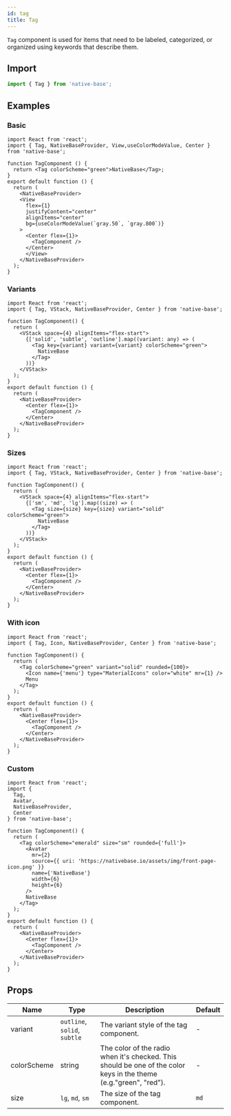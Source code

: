 ```yaml
---
id: tag
title: Tag
---
```


`Tag` component is used for items that need to be labeled, categorized, or organized using keywords that describe them.

## Import

```jsx
import { Tag } from 'native-base';
```

## Examples

### Basic

```SnackPlayer name=Tag%20Example
import React from 'react';
import { Tag, NativeBaseProvider, View,useColorModeValue, Center } from 'native-base';

function TagComponent () {
  return <Tag colorScheme="green">NativeBase</Tag>;
}
export default function () {
  return (
    <NativeBaseProvider>
    <View
      flex={1}
      justifyContent="center"
      alignItems="center"
      bg={useColorModeValue(`gray.50`, `gray.800`)}
    >
      <Center flex={1}>
        <TagComponent />
      </Center>
      </View>
    </NativeBaseProvider>
  );
}
```

### Variants

```SnackPlayer name=Tag%20Example(Variants)
import React from 'react';
import { Tag, VStack, NativeBaseProvider, Center } from 'native-base';

function TagComponent() {
  return (
    <VStack space={4} alignItems="flex-start">
      {['solid', 'subtle', 'outline'].map((variant: any) => (
        <Tag key={variant} variant={variant} colorScheme="green">
          NativeBase
        </Tag>
      ))}
    </VStack>
  );
}
export default function () {
  return (
    <NativeBaseProvider>
      <Center flex={1}>
        <TagComponent />
      </Center>
    </NativeBaseProvider>
  );
}
```

### Sizes

```SnackPlayer name=Tag%20Example(Sizes)
import React from 'react';
import { Tag, VStack, NativeBaseProvider, Center } from 'native-base';

function TagComponent() {
  return (
    <VStack space={4} alignItems="flex-start">
      {['sm', 'md', 'lg'].map((size) => (
        <Tag size={size} key={size} variant="solid" colorScheme="green">
          NativeBase
        </Tag>
      ))}
    </VStack>
  );
}
export default function () {
  return (
    <NativeBaseProvider>
      <Center flex={1}>
        <TagComponent />
      </Center>
    </NativeBaseProvider>
  );
}
```

### With icon

```SnackPlayer name=Tag%20Example(with icon)
import React from 'react';
import { Tag, Icon, NativeBaseProvider, Center } from 'native-base';

function TagComponent() {
  return (
    <Tag colorScheme="green" variant="solid" rounded={100}>
      <Icon name={'menu'} type="MaterialIcons" color="white" mr={1} />
      Menu
    </Tag>
  );
}
export default function () {
  return (
    <NativeBaseProvider>
      <Center flex={1}>
        <TagComponent />
      </Center>
    </NativeBaseProvider>
  );
}
```

### Custom

```SnackPlayer name=Tag%20Example(custom)
import React from 'react';
import {
  Tag,
  Avatar,
  NativeBaseProvider,
  Center
} from 'native-base';

function TagComponent() {
  return (
    <Tag colorScheme="emerald" size="sm" rounded={'full'}>
      <Avatar
        mr={2}
        source={{ uri: 'https://nativebase.io/assets/img/front-page-icon.png' }}
        name={'NativeBase'}
        width={6}
        height={6}
      />
      NativeBase
    </Tag>
  );
}
export default function () {
  return (
    <NativeBaseProvider>
      <Center flex={1}>
        <TagComponent />
      </Center>
    </NativeBaseProvider>
  );
}
```

## Props

| Name        | Type                         | Description                                                                                                       | Default |
| ----------- | ---------------------------- | ----------------------------------------------------------------------------------------------------------------- | ------- |
| variant     | `outline`, `solid`, `subtle` | The variant style of the tag component.                                                                           | -       |
| colorScheme | string                       | The color of the radio when it's checked. This should be one of the color keys in the theme (e.g."green", "red"). | -       |
| size        | `lg`, `md`, `sm`             | The size of the tag component.                                                                                    | `md`    |
